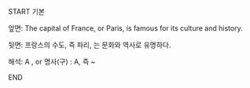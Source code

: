 START
기본

앞면:
The capital of France, or Paris, is famous for its culture and history.


뒷면:
프랑스의 수도, 즉 파리, 는 문화와 역사로 유명하다.


해석:
A , or 명사(구) : A, 즉 ~
<!--ID: 1740034808805-->
END